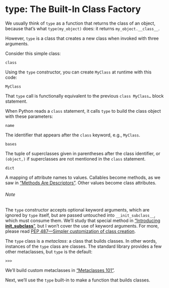 # type: The Built-In Class Factory

We usually think of `type` as a function that returns the class of an object, because that’s what `type(my_object)` does: it returns `my_object.__class__`.

However, `type` is a class that creates a new class when invoked with three arguments.

Consider this simple class:

```
class
```

Using the `type` constructor, you can create `MyClass` at runtime with this code:

```
MyClass
```

That `type` call is functionally equivalent to the previous `class MyClass…` block statement.

When Python reads a `class` statement, it calls `type` to build the class object with these parameters:

`name`

The identifier that appears after the `class` keyword, e.g., `MyClass`.

`bases`

The tuple of superclasses given in parentheses after the class identifier, or `(object,)` if superclasses are not mentioned in the `class` statement.

`dict`

A mapping of attribute names to values. Callables become methods, as we saw in [“Methods Are Descriptors”](ch23.html#methods_are_descriptors_sec). Other values become class attributes.

###### Note

The `type` constructor accepts optional keyword arguments, which are ignored by `type` itself, but are passed untouched into `__init_subclass__`, which must consume them. We’ll study that special method in [“Introducing __init_subclass__”](#enhancing_with_init_subclass), but I won’t cover the use of keyword arguments. For more, please read [PEP 487—Simpler customization of class creation](https://fpy.li/pep487).

The `type` class is a _metaclass_: a class that builds classes. In other words, instances of the `type` class are classes. The standard library provides a few other metaclasses, but `type` is the default:

```
>>> 
```

We’ll build custom metaclasses in [“Metaclasses 101”](#metclass101_sec).

Next, we’ll use the `type` built-in to make a function that builds classes.